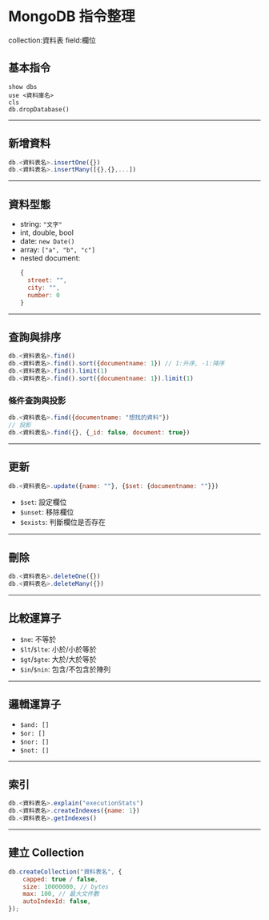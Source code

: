 # MongoDB 指令整理

collection:資料表
field:欄位

## 基本指令

```shell
show dbs
use <資料庫名>
cls
db.dropDatabase()
```

---

## 新增資料

```js
db.<資料表名>.insertOne({})
db.<資料表名>.insertMany([{},{},...])
```

---

## 資料型態

-   string: `"文字"`
-   int, double, bool
-   date: `new Date()`
-   array: `["a", "b", "c"]`
-   nested document:
    ```js
    {
      street: "",
      city: "",
      number: 0
    }
    ```

---

## 查詢與排序

```js
db.<資料表名>.find()
db.<資料表名>.find().sort({documentname: 1}) // 1:升序, -1:降序
db.<資料表名>.find().limit(1)
db.<資料表名>.find().sort({documentname: 1}).limit(1)
```

### 條件查詢與投影

```js
db.<資料表名>.find({documentname: "想找的資料"})
// 投影
db.<資料表名>.find({}, {_id: false, document: true})
```

---

## 更新

```js
db.<資料表名>.update({name: ""}, {$set: {documentname: ""}})
```

-   `$set`: 設定欄位
-   `$unset`: 移除欄位
-   `$exists`: 判斷欄位是否存在

---

## 刪除

```js
db.<資料表名>.deleteOne({})
db.<資料表名>.deleteMany({})
```

---

## 比較運算子

-   `$ne`: 不等於
-   `$lt`/`$lte`: 小於/小於等於
-   `$gt`/`$gte`: 大於/大於等於
-   `$in`/`$nin`: 包含/不包含於陣列

---

## 邏輯運算子

-   `$and: []`
-   `$or: []`
-   `$nor: []`
-   `$not: []`

---

## 索引

```js
db.<資料表名>.explain("executionStats")
db.<資料表名>.createIndexes({name: 1})
db.<資料表名>.getIndexes()
```

---

## 建立 Collection

```js
db.createCollection("資料表名", {
    capped: true / false,
    size: 10000000, // bytes
    max: 100, // 最大文件數
    autoIndexId: false,
});
```
